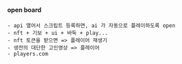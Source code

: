 #### open board

```
- api 열어서 스크립트 등록하면, ai 가 자동으로 플레이하도록 open
- nft + 기보 + ui + 바둑 + play...
- nft 토큰을 받으면 => 플레이어 재생기 
- 생전의 대단한 고인영상 => 플레이어
- players.com
```
